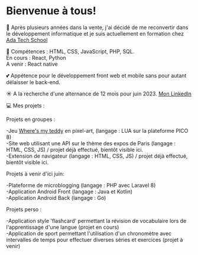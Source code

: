 # Bienvenue à tous!

:seedling: Après plusieurs années dans la vente, j'ai décidé de me reconvertir dans le développement informatique et je suis actuellement en formation chez [Ada Tech School](https://adatechschool.fr/)

:gem: Compétences : HTML, CSS, JavaScript, PHP, SQL.  
En cours : React, Python  
A venir : React native

:two_hearts: Appétence pour le développement front web et mobile sans pour autant délaisser le back-end.

:sunny: A la recherche d'une alternance de 12 mois pour juin 2023.
[Mon LinkedIn](https://www.linkedin.com/in/lydie-chaumet-9a5b61260/)

:computer: Mes projets :  

Projets en groupes :  

-Jeu [Where's my teddy](https://www.lexaloffle.com/bbs/?tid=50014) en pixel-art, (langage : LUA sur la plateforme PICO 8)  
-Site web utilisant une API sur le thème des expos de Paris (langage : HTML, CSS, JS) / projet déjà effectué, bientôt visible ici.  
-Extension de navigateur (langage : HTML, CSS, JS) / projet déjà effectué, bientôt visible ici.      


Projets à venir d'ici juin: 
 
-Plateforme de microblogging (langage : PHP avec Laravel 8)  
-Application Android Front (langage : Java et Kotlin)  
-Application Android Back (langage : Go)  

Projets perso :  

-Application style 'flashcard' permettant la révision de vocabulaire lors de l'apprentissage d'une langue (projet en cours)  
-Application de sport permettant l'utilisation d'un chronomètre avec intervalles de temps pour effectuer diverses séries et exercices (projet à venir)  

